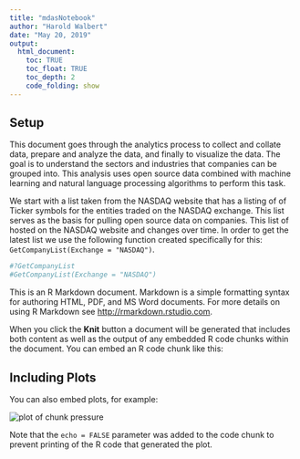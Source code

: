 ```yaml
---
title: "mdasNotebook"
author: "Harold Walbert"
date: "May 20, 2019"
output:
  html_document:
    toc: TRUE
    toc_float: TRUE
    toc_depth: 2
    code_folding: show
---
```




## Setup

This document goes through the analytics process to collect and collate data, prepare and analyze the data, and finally to visualize the data. The goal is to understand the sectors and industries that companies can be grouped into. This analysis uses open source data combined with machine learning and natural language processing algorithms to perform this task. 

We start with a list taken from the NASDAQ website that has a listing of of Ticker symbols for the entities traded on the NASDAQ exchange. This list serves as the basis for pulling open source data on companies. This list of hosted on the NASDAQ website and changes over time. In order to get the latest list we use the following function created specifically for this: `GetCompanyList(Exchange = "NASDAQ")`.


```r
#?GetCompanyList
#GetCompanyList(Exchange = "NASDAQ")
```


This is an R Markdown document. Markdown is a simple formatting syntax for authoring HTML, PDF, and MS Word documents. For more details on using R Markdown see <http://rmarkdown.rstudio.com>.

When you click the **Knit** button a document will be generated that includes both content as well as the output of any embedded R code chunks within the document. You can embed an R code chunk like this:



## Including Plots

You can also embed plots, for example:

![plot of chunk pressure](figure/pressure-1.png)

Note that the `echo = FALSE` parameter was added to the code chunk to prevent printing of the R code that generated the plot.
